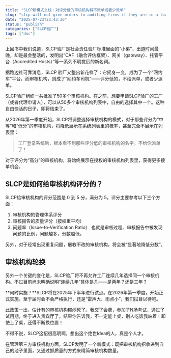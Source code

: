 ```yaml
---
title: "SLCP新模式上线：对评分低的审核机构将不派单或者少派单"
slug: "slcp-will-not-give-orders-to-auditing-firms-if-they-are-in-a-lower-rating"
date: "2025-07-23T23:43:36"
status: "publish"
categories: ["SLCP验厂"]
tags: ["doc"]
---
```


上回书中我们说道，SLCP验厂是社会责任验厂标准里面的“小弟”，出道时间最晚，却是最会整活的，发明出“CAF（融合评估框架）、网关（gateway）、托管平台（Accredited Hosts）”等一系列不明觉厉的新名词。

据路边社可靠消息，SLCP 验厂又整出新花样了：它摇身一变，成为了一个“网约车”平台，而审核机构，则成了“网约车司机”——评分低的，不给派单，或者少派单。

SLCP验厂组织一共批准了50多个审核机构。在之前，想要申请SLCP验厂的工厂（或者代理申请人），可以从50多个审核机构列表中，自由的选择其中一个。这种自由快活的日子，即将结束了。

从2026年第一季度开始，SLCP将调整选择审核机构的模式，对于那些评分为“中等”和“低分”的审核机构，将降低展示在系统列表里的概率，甚至完全不展示在列表里：

> 工厂登录系统后，根本看不到那些评分低的审核机构的名字。不给你派单了！

对于评分为“高分”的审核机构，将始终展示在授权的审核机构列表里，获得更多接单机会。

SLCP是如何给审核机构评分的？
----------------

SLCP给审核机构的评分范围是 0 到 5 分，满分为 5。评分主要参考以下三个方面：

1.  审核机构的管理体系评分
2.  审核报告的质量评分（按权重平均）
3.  问题率（Issue-to-Verification Ratio） 也就是审核过程、审核报告中被发现问题的比例，问题越多，分数越低。

另外，对于经常出现重复问题，屡教不改的审核机构，将会被“显著地降低分数”。

审核机构轮换
------

另外一个关键的变化是，SLCP验厂将不再允许工厂连续几年选择同一个审核机构。不过目前尚未明确说明“连续几年”具体是几——是两年？还是三年？

**何时实施？**SLCP将在2025年下半年进行试点。在2026年第一季度，开始正式实施。至于届时会不会严格执行，还是“雷声大、雨点小”，我们拭目以待吧。

此政策一出，估计有的审核机构郁闷死了。我交了会费，参加了N场考试，通过了试用期，终于进入贵宾厅了，结果你告诉我，不一定能上桌，别人吃饭我站着！即使上了桌，还得不断换位置！

不得不说，SLCP这招很高明啊，想出这个绝世Idea的人，真是个人才。

在管理第三方审核机构方面，SLCP发明了一个新模式：既把审核机构招收进到自己的池子里面，又通过抓质量的方式来精简审核机构数量。